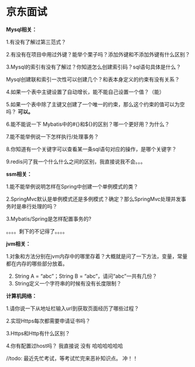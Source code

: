 # 京东面试

**Mysql相关：**

1.有没有了解过第三范式？

2.有没有在项目中用过外键？能举个栗子吗？添加外键和不添加外键有什么区别？

3.Mysql的索引有没有了解过？你知道怎么创建索引码？sql语句具体是什么？

   Mysql创建联和索引一次性可以创建几个？和表本身定义的约束有没有关系？

4.如果一个表中主键设置了自动增长，能不能自己设置一个值？（能）

5.如果一个表中除了主键又创建了一个唯一的约束，那么这个约束的值可以为空吗？ **可以。**

6.能不能说一下 Mybatis中的#{}和${}的区别？哪一个更好用？为什么？

7.能不能举例说一下怎样执行/处理事务？

8.你知道有一个关键字可以查看某一条sql语句对应的操作，是哪个关键字？

9.redis问了我一个什么什么之间的区别，我直接说我不会。。。

**ssm相关：**

1.能不能举例说明怎样在Spring中创建一个单例模式的类？

2.SpringMvc默认是单例模式还是多例模式？确定？那么SpringMvc处理并发事务时是串行处理的吗？

3.Mybatis/Spring是怎样配置事务的?

。。。。剩下的不记得了。。。。

**jvm相关：**

   1.对象和方法分别在jvm内存中的哪里存着？大概就是问了一下方法，变量，常量都在内存的哪些部分放着。

2. String A = “abc”；String B = “abc”，请问“abc”一共有几份？
3. String定义一个字符串的时候有没有长度限制？

**计算机网络：**

   1.请你说一下从地址栏输入url到获取页面经历了哪些过程？

   2.实现Https每次都需要申请证书吗？

   3.Https和Http有什么区别？

   4.你有配置过host吗？  我直接说  没有 哈哈哈哈哈哈



//todo: 最近先忙考试，等考试忙完来恶补知识点。 冲！！



